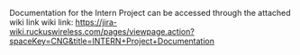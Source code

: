 Documentation for the Intern Project can be accessed through the attached wiki link
wiki link:
https://jira-wiki.ruckuswireless.com/pages/viewpage.action?spaceKey=CNG&title=INTERN+Project+Documentation